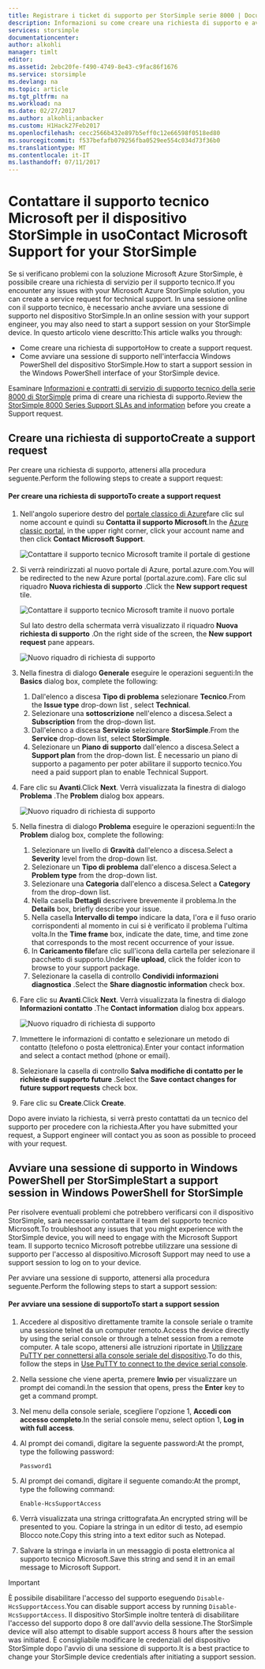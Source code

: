 ```yaml
---
title: Registrare i ticket di supporto per StorSimple serie 8000 | Documentazione Microsoft
description: Informazioni su come creare una richiesta di supporto e avviare una sessione di supporto nel dispositivo StorSimple.
services: storsimple
documentationcenter: 
author: alkohli
manager: timlt
editor: 
ms.assetid: 2ebc20fe-f490-4749-8e43-c9fac86f1676
ms.service: storsimple
ms.devlang: na
ms.topic: article
ms.tgt_pltfrm: na
ms.workload: na
ms.date: 02/27/2017
ms.author: alkohli;anbacker
ms.custom: H1Hack27Feb2017
ms.openlocfilehash: cecc2566b432e897b5eff0c12e66598f0518ed80
ms.sourcegitcommit: f537befafb079256fba0529ee554c034d73f36b0
ms.translationtype: MT
ms.contentlocale: it-IT
ms.lasthandoff: 07/11/2017
---
```

# <a name="contact-microsoft-support-for-your-storsimple"></a><span data-ttu-id="2390e-103">Contattare il supporto tecnico Microsoft per il dispositivo StorSimple in uso</span><span class="sxs-lookup"><span data-stu-id="2390e-103">Contact Microsoft Support for your StorSimple</span></span>
<span data-ttu-id="2390e-104">Se si verificano problemi con la soluzione Microsoft Azure StorSimple, è possibile creare una richiesta di servizio per il supporto tecnico.</span><span class="sxs-lookup"><span data-stu-id="2390e-104">If you encounter any issues with your Microsoft Azure StorSimple solution, you can create a service request for technical support.</span></span> <span data-ttu-id="2390e-105">In una sessione online con il supporto tecnico, è necessario anche avviare una sessione di supporto nel dispositivo StorSimple.</span><span class="sxs-lookup"><span data-stu-id="2390e-105">In an online session with your support engineer, you may also need to start a support session on your StorSimple device.</span></span> <span data-ttu-id="2390e-106">In questo articolo viene descritto:</span><span class="sxs-lookup"><span data-stu-id="2390e-106">This article walks you through:</span></span>

* <span data-ttu-id="2390e-107">Come creare una richiesta di supporto</span><span class="sxs-lookup"><span data-stu-id="2390e-107">How to create a support request.</span></span>
* <span data-ttu-id="2390e-108">Come avviare una sessione di supporto nell'interfaccia Windows PowerShell del dispositivo StorSimple.</span><span class="sxs-lookup"><span data-stu-id="2390e-108">How to start a support session in the Windows PowerShell interface of your StorSimple device.</span></span>

<span data-ttu-id="2390e-109">Esaminare [Informazioni e contratti di servizio di supporto tecnico della serie 8000 di StorSimple](https://msdn.microsoft.com/library/mt433077.aspx) prima di creare una richiesta di supporto.</span><span class="sxs-lookup"><span data-stu-id="2390e-109">Review the [StorSimple 8000 Series Support SLAs and information](https://msdn.microsoft.com/library/mt433077.aspx) before you create a Support request.</span></span>

## <a name="create-a-support-request"></a><span data-ttu-id="2390e-110">Creare una richiesta di supporto</span><span class="sxs-lookup"><span data-stu-id="2390e-110">Create a support request</span></span>
<span data-ttu-id="2390e-111">Per creare una richiesta di supporto, attenersi alla procedura seguente.</span><span class="sxs-lookup"><span data-stu-id="2390e-111">Perform the following steps to create a support request:</span></span>

#### <a name="to-create-a-support-request"></a><span data-ttu-id="2390e-112">Per creare una richiesta di supporto</span><span class="sxs-lookup"><span data-stu-id="2390e-112">To create a support request</span></span>
1. <span data-ttu-id="2390e-113">Nell'angolo superiore destro del [portale classico di Azure](https://manage.windowsazure.com/)fare clic sul nome account e quindi su **Contatta il supporto Microsoft**.</span><span class="sxs-lookup"><span data-stu-id="2390e-113">In the [Azure classic portal](https://manage.windowsazure.com/), in the upper right corner, click your account name and then click **Contact Microsoft Support**.</span></span>
   
    ![Contattare il supporto tecnico Microsoft tramite il portale di gestione](./media/storsimple-contact-microsoft-support/Ibiza1.png)
2. <span data-ttu-id="2390e-115">Si verrà reindirizzati al nuovo portale di Azure, portal.azure.com.</span><span class="sxs-lookup"><span data-stu-id="2390e-115">You will be redirected to the new Azure portal (portal.azure.com).</span></span> <span data-ttu-id="2390e-116">Fare clic sul riquadro **Nuova richiesta di supporto** .</span><span class="sxs-lookup"><span data-stu-id="2390e-116">Click the **New support request** tile.</span></span>
   
    ![Contattare il supporto tecnico Microsoft tramite il nuovo portale](./media/storsimple-contact-microsoft-support/Ibiza2.png)
   
    <span data-ttu-id="2390e-118">Sul lato destro della schermata verrà visualizzato il riquadro **Nuova richiesta di supporto** .</span><span class="sxs-lookup"><span data-stu-id="2390e-118">On the right side of the screen, the **New support request** pane appears.</span></span> 
   
    ![Nuovo riquadro di richiesta di supporto](./media/storsimple-contact-microsoft-support/Ibiza3a.png)
3. <span data-ttu-id="2390e-120">Nella finestra di dialogo **Generale** eseguire le operazioni seguenti:</span><span class="sxs-lookup"><span data-stu-id="2390e-120">In the **Basics** dialog box, complete the following:</span></span>                                
   
   1. <span data-ttu-id="2390e-121">Dall'elenco a discesa **Tipo di problema** selezionare **Tecnico**.</span><span class="sxs-lookup"><span data-stu-id="2390e-121">From the **Issue type** drop-down list , select **Technical**.</span></span>
   2. <span data-ttu-id="2390e-122">Selezionare una **sottoscrizione** nell'elenco a discesa.</span><span class="sxs-lookup"><span data-stu-id="2390e-122">Select a **Subscription** from the drop-down list.</span></span>
   3. <span data-ttu-id="2390e-123">Dall'elenco a discesa **Servizio** selezionare **StorSimple**.</span><span class="sxs-lookup"><span data-stu-id="2390e-123">From the **Service** drop-down list, select **StorSimple**.</span></span> 
   4. <span data-ttu-id="2390e-124">Selezionare un **Piano di supporto** dall'elenco a discesa.</span><span class="sxs-lookup"><span data-stu-id="2390e-124">Select a **Support plan** from the drop-down list.</span></span> <span data-ttu-id="2390e-125">È necessario un piano di supporto a pagamento per poter abilitare il supporto tecnico.</span><span class="sxs-lookup"><span data-stu-id="2390e-125">You need a paid support plan to enable Technical Support.</span></span>
4. <span data-ttu-id="2390e-126">Fare clic su **Avanti**.</span><span class="sxs-lookup"><span data-stu-id="2390e-126">Click **Next**.</span></span> <span data-ttu-id="2390e-127">Verrà visualizzata la finestra di dialogo **Problema** .</span><span class="sxs-lookup"><span data-stu-id="2390e-127">The **Problem** dialog box appears.</span></span>
   
    ![Nuovo riquadro di richiesta di supporto](./media/storsimple-contact-microsoft-support/Ibiza5a.png) 
5. <span data-ttu-id="2390e-129">Nella finestra di dialogo **Problema** eseguire le operazioni seguenti:</span><span class="sxs-lookup"><span data-stu-id="2390e-129">In the **Problem** dialog box, complete the following:</span></span>
   
   1. <span data-ttu-id="2390e-130">Selezionare un livello di **Gravità** dall'elenco a discesa.</span><span class="sxs-lookup"><span data-stu-id="2390e-130">Select a **Severity** level from the drop-down list.</span></span>
   2. <span data-ttu-id="2390e-131">Selezionare un **Tipo di problema** dall'elenco a discesa.</span><span class="sxs-lookup"><span data-stu-id="2390e-131">Select a **Problem type** from the drop-down list.</span></span>
   3. <span data-ttu-id="2390e-132">Selezionare una **Categoria** dall'elenco a discesa.</span><span class="sxs-lookup"><span data-stu-id="2390e-132">Select a **Category** from the drop-down list.</span></span> 
   4. <span data-ttu-id="2390e-133">Nella casella **Dettagli** descrivere brevemente il problema.</span><span class="sxs-lookup"><span data-stu-id="2390e-133">In the **Details** box, briefly describe your issue.</span></span>
   5. <span data-ttu-id="2390e-134">Nella casella **Intervallo di tempo** indicare la data, l'ora e il fuso orario corrispondenti al momento in cui si è verificato il problema l'ultima volta.</span><span class="sxs-lookup"><span data-stu-id="2390e-134">In the **Time frame** box, indicate the date, time, and time zone that corresponds to the most recent occurrence of your issue.</span></span>
   6. <span data-ttu-id="2390e-135">In **Caricamento file**fare clic sull'icona della cartella per selezionare il pacchetto di supporto.</span><span class="sxs-lookup"><span data-stu-id="2390e-135">Under **File upload**, click the folder icon to browse to your support package.</span></span>
   7. <span data-ttu-id="2390e-136">Selezionare la casella di controllo **Condividi informazioni diagnostica** .</span><span class="sxs-lookup"><span data-stu-id="2390e-136">Select the **Share diagnostic information** check box.</span></span>
6. <span data-ttu-id="2390e-137">Fare clic su **Avanti**.</span><span class="sxs-lookup"><span data-stu-id="2390e-137">Click **Next**.</span></span> <span data-ttu-id="2390e-138">Verrà visualizzata la finestra di dialogo **Informazioni contatto** .</span><span class="sxs-lookup"><span data-stu-id="2390e-138">The **Contact information** dialog box appears.</span></span>
   
    ![Nuovo riquadro di richiesta di supporto](./media/storsimple-contact-microsoft-support/Ibiza6a.png) 
7. <span data-ttu-id="2390e-140">Immettere le informazioni di contatto e selezionare un metodo di contatto (telefono o posta elettronica).</span><span class="sxs-lookup"><span data-stu-id="2390e-140">Enter your contact information and select a contact method (phone or email).</span></span> 
8. <span data-ttu-id="2390e-141">Selezionare la casella di controllo **Salva modifiche di contatto per le richieste di supporto future** .</span><span class="sxs-lookup"><span data-stu-id="2390e-141">Select the **Save contact changes for future support requests** check box.</span></span>
9. <span data-ttu-id="2390e-142">Fare clic su **Create**.</span><span class="sxs-lookup"><span data-stu-id="2390e-142">Click **Create**.</span></span>

<span data-ttu-id="2390e-143">Dopo avere inviato la richiesta, si verrà presto contattati da un tecnico del supporto per procedere con la richiesta.</span><span class="sxs-lookup"><span data-stu-id="2390e-143">After you have submitted your request, a Support engineer will contact you as soon as possible to proceed with your request.</span></span>

## <a name="start-a-support-session-in-windows-powershell-for-storsimple"></a><span data-ttu-id="2390e-144">Avviare una sessione di supporto in Windows PowerShell per StorSimple</span><span class="sxs-lookup"><span data-stu-id="2390e-144">Start a support session in Windows PowerShell for StorSimple</span></span>
<span data-ttu-id="2390e-145">Per risolvere eventuali problemi che potrebbero verificarsi con il dispositivo StorSimple, sarà necessario contattare il team del supporto tecnico Microsoft.</span><span class="sxs-lookup"><span data-stu-id="2390e-145">To troubleshoot any issues that you might experience with the StorSimple device, you will need to engage with the Microsoft Support team.</span></span> <span data-ttu-id="2390e-146">Il supporto tecnico Microsoft potrebbe utilizzare una sessione di supporto per l'accesso al dispositivo.</span><span class="sxs-lookup"><span data-stu-id="2390e-146">Microsoft Support may need to use a support session to log on to your device.</span></span> 

<span data-ttu-id="2390e-147">Per avviare una sessione di supporto, attenersi alla procedura seguente.</span><span class="sxs-lookup"><span data-stu-id="2390e-147">Perform the following steps to start a support session:</span></span>

#### <a name="to-start-a-support-session"></a><span data-ttu-id="2390e-148">Per avviare una sessione di supporto</span><span class="sxs-lookup"><span data-stu-id="2390e-148">To start a support session</span></span>
1. <span data-ttu-id="2390e-149">Accedere al dispositivo direttamente tramite la console seriale o tramite una sessione telnet da un computer remoto.</span><span class="sxs-lookup"><span data-stu-id="2390e-149">Access the device directly by using the serial console or through a telnet session from a remote computer.</span></span> <span data-ttu-id="2390e-150">A tale scopo, attenersi alle istruzioni riportate in [Utilizzare PuTTY per connettersi alla console seriale del dispositivo](storsimple-deployment-walkthrough.md#use-putty-to-connect-to-the-device-serial-console).</span><span class="sxs-lookup"><span data-stu-id="2390e-150">To do this, follow the steps in [Use PuTTY to connect to the device serial console](storsimple-deployment-walkthrough.md#use-putty-to-connect-to-the-device-serial-console).</span></span>
2. <span data-ttu-id="2390e-151">Nella sessione che viene aperta, premere **Invio** per visualizzare un prompt dei comandi.</span><span class="sxs-lookup"><span data-stu-id="2390e-151">In the session that opens, press the **Enter** key to get a command prompt.</span></span>
3. <span data-ttu-id="2390e-152">Nel menu della console seriale, scegliere l'opzione 1, **Accedi con accesso completo**.</span><span class="sxs-lookup"><span data-stu-id="2390e-152">In the serial console menu, select option 1, **Log in with full access**.</span></span>
4. <span data-ttu-id="2390e-153">Al prompt dei comandi, digitare la seguente password:</span><span class="sxs-lookup"><span data-stu-id="2390e-153">At the prompt, type the following password:</span></span> 
   
    `Password1`
5. <span data-ttu-id="2390e-154">Al prompt dei comandi, digitare il seguente comando:</span><span class="sxs-lookup"><span data-stu-id="2390e-154">At the prompt, type the following command:</span></span>
   
    `Enable-HcsSupportAccess`
6. <span data-ttu-id="2390e-155">Verrà visualizzata una stringa crittografata.</span><span class="sxs-lookup"><span data-stu-id="2390e-155">An encrypted string will be presented to you.</span></span> <span data-ttu-id="2390e-156">Copiare la stringa in un editor di testo, ad esempio Blocco note.</span><span class="sxs-lookup"><span data-stu-id="2390e-156">Copy this string into a text editor such as Notepad.</span></span>
7. <span data-ttu-id="2390e-157">Salvare la stringa e inviarla in un messaggio di posta elettronica al supporto tecnico Microsoft.</span><span class="sxs-lookup"><span data-stu-id="2390e-157">Save this string and send it in an email message to Microsoft Support.</span></span> 

> [!IMPORTANT]
> <span data-ttu-id="2390e-158">È possibile disabilitare l'accesso del supporto eseguendo `Disable-HcsSupportAccess`.</span><span class="sxs-lookup"><span data-stu-id="2390e-158">You can disable support access by running `Disable-HcsSupportAccess`.</span></span> <span data-ttu-id="2390e-159">Il dispositivo StorSimple inoltre tenterà di disabilitare l'accesso del supporto dopo 8 ore dall'avvio della sessione.</span><span class="sxs-lookup"><span data-stu-id="2390e-159">The StorSimple device will also attempt to disable support access 8 hours after the session was initiated.</span></span> <span data-ttu-id="2390e-160">È consigliabile modificare le credenziali del dispositivo StorSimple dopo l'avvio di una sessione di supporto.</span><span class="sxs-lookup"><span data-stu-id="2390e-160">It is a best practice to change your StorSimple device credentials after initiating a support session.</span></span>
> 
> 

